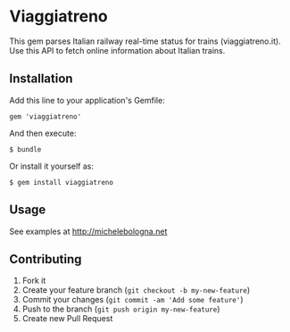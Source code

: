 # Viaggiatreno

<!-- [![Build Status](https://travis-ci.org/mbologna/viaggiatreno.svg)](https://travis-ci.org/mbologna/viaggiatreno)
[![Code Climate](https://codeclimate.com/repos/569a5314b23bff7a6c011fb0/badges/7a1d250d86b806acee6c/gpa.svg)](https://codeclimate.com/repos/569a5314b23bff7a6c011fb0/feed)
[![Test Coverage](https://codeclimate.com/repos/569a5314b23bff7a6c011fb0/badges/7a1d250d86b806acee6c/coverage.svg)](https://codeclimate.com/repos/569a5314b23bff7a6c011fb0/coverage)
[![Issue Count](https://codeclimate.com/repos/569a5314b23bff7a6c011fb0/badges/7a1d250d86b806acee6c/issue_count.svg)](https://codeclimate.com/repos/569a5314b23bff7a6c011fb0/feed) -->

This gem parses Italian railway real-time status for trains (viaggiatreno.it).
Use this API to fetch online information about Italian trains.

## Installation

Add this line to your application's Gemfile:

    gem 'viaggiatreno'

And then execute:

    $ bundle

Or install it yourself as:

    $ gem install viaggiatreno

## Usage

See examples at http://michelebologna.net

## Contributing

1. Fork it
2. Create your feature branch (`git checkout -b my-new-feature`)
3. Commit your changes (`git commit -am 'Add some feature'`)
4. Push to the branch (`git push origin my-new-feature`)
5. Create new Pull Request
